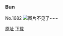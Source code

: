 ### Bun
No.1682
![图片不见了~~~](https://imgs.xkcd.com/comics/bun.png)

[原址](https://xkcd.com//1682) [下载](https://imgs.xkcd.com/comics/bun.png)

